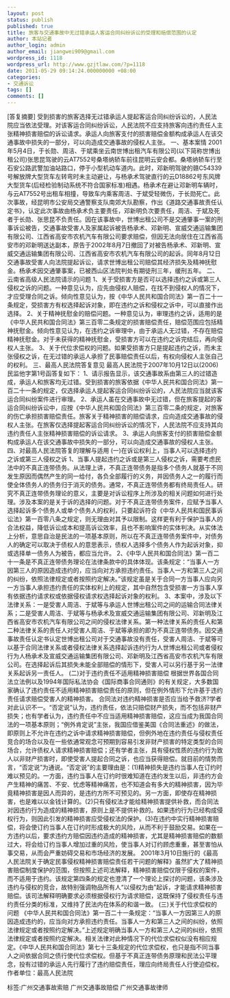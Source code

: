 ```yaml
---
layout: post
status: publish
published: true
title: 旅客与交通事故中无过错承运人客运合同纠纷诉讼的受理和赔偿范围的认定
author: 本站记者
author_login: admin
author_email: jiangwei909@gmail.com
wordpress_id: 1118
wordpress_url: http://www.gzjtlaw.com/?p=1118
date: 2011-05-29 09:14:24.000000000 +08:00
categories:
- 交通诉讼
tags: []
comments: []
---
```

[答复摘要] 受到损害的旅客选择无过错承运人提起客运合同纠纷诉讼的，人民法院应当依法受理。对该客运合同纠纷诉讼，人民法院不应支持旅客向违约责任人主张精神损害赔偿的诉讼请求。承运人向旅客支付的损害赔偿金额构成承运人在该交通事故中损失的一部分，可以向造成交通事故的侵权人主张。 一、基本案情 2001年5月4日，于长勋、周洁、于斌乘坐云南世博出租汽车有限公司(以下简称世博出租公司)张思昆驾驶的云AT7552号桑塔纳轿车前往昆明云安会都。桑塔纳轿车行至石安公路武警加油站路口，停于小型机动车道内。此时，邓新明驾驶的赣C54339号解放牌大型货车左转弯时未主动避让，与杨承术驾驶直行的云D18862号东风牌大型货车(后经检验制动系统不符合国家标准)相遇。杨承术在避让邓新明车辆时，与云AT7552号出租车相撞，导致车内乘客周洁、于斌受轻微伤，于长勋死亡。此次事故，经昆明市公安局交通警察支队南郊大队勘察，作出《道路交通事故责任认定书》，认定此次事故由杨承术负主要责任，邓新明负次要责任，周洁、于斌及死者于长勋、张思昆不负责任。因在该事故中，世博出租公司不是交通肇事一案的刑事诉讼被告，交通事故受害人及家属起诉被告杨承术、邓新明、宣威交通运输集团有限公司、江西省高安市农机汽车有限公司要求赔偿，但因无法向居住在江西省高安市的邓新明送达副本，原告于2002年8月7日撤回了对被告杨承术、邓新明、宣威交通运输集团有限公司、江西省高安市农机汽车有限公司的起诉。同年8月12日交通事故受害人向法院提起诉讼，请求世博出租公司赔偿其经济损失及精神抚慰金。杨承术因交通肇事案，已被西山区法院判处有期徒刑三年，缓刑五年。 二、云南省高级人民法院请示的问题 1、关于受损害方是否可以选择违约之诉或第三人侵权之诉的问题。一种意见认为，应先由侵权人赔偿，在找不到侵权人的情况下，才应受理合同之诉。倾向性意见认为，按《中华人民共和国合同法》第一百二十一条规定，受损害方有权选择起诉对象，即在违约之诉和侵权之诉中，可以直接作出选择。 2、关于精神抚慰金的赔偿问题。一种意见认为，审理违约之诉，适用的是《中华人民共和国合同法》第三百零二条规定的损害赔偿责任，赔偿范围应包括精神抚慰金。倾向性意见认为，在违约之诉审理中，由于承运人无过错，不存在赔偿精神抚慰金。对于未获得的精神抚慰金，受损害方可以在违约之诉完结后，再向侵权人主张。 3、关于代位求偿权的问题。如果受损害方只是提起违约之诉，而未主张侵权之诉，在无过错的承运人承担了民事赔偿责任以后，有权向侵权人主张自己的权利。 三、最高人民法院答复意见 最高人民法院于2007年10月12日以(2006)民监他字第1号函答复如下： 1、请示报告显示，该交通事故系由第三人的过错造成，承运人和旅客均无过错。受到损害的旅客依据《中华人民共和国合同法》第一百二十一条的规定，仅选择承运人提起客运合同纠纷诉讼的，人民法院应当就该客运合同纠纷案件进行审理。 2、承运人虽在交通事故中无过错，但在旅客提起的客运合同纠纷诉讼中，应按《中华人民共和国合同法》第三百零二条的规定，对旅客的伤亡承担损害赔偿责任。旅客关于精神损害的赔偿请求，应向造成交通事故的侵权人主张。在旅客仅选择提起客运合同纠纷诉讼的情况下，人民法院不应支持其向违约责任人主张精神损害赔偿的诉讼请求。 3、承运人向旅客支付的损害赔偿金额构成承运人在该交通事故中损失的一部分，可以向造成交通事故的侵权人主张。 四、对最高人民法院答复的理解与适用 (一)在诉讼权利上，当事人可以选择违约之诉或第三人侵权之诉 1、当事人提起违约之诉或是第三人侵权之诉，需要考虑民法中的不真正连带债务。从法理上讲，不真正连带债务是指多个债务人就基于不同发生原因而偶然产生的同一给付，各负全部履行的义务，并因债务人之一的履行而使全体债务人的债务归于消灭的债务。通常，不真正连带债务都有终局责任人。研究不真正连带债务理论的意义，主要是对诉讼程序上所涉及的相关问题如何进行处理。涉及本案的是关于诉的选择的问题。对于不真正连带债务案件，应赋予当事人选择起诉多个债务人或单个债务人的权利，只要起诉符合《中华人民共和国民事诉讼法》第一百零八条之规定，则无理由对其予以限制。这样更有利于保护当事人的合法权益，降低诉讼成本和提高诉讼效率，且也不影响案件的实体判决。从实体法上分析，意思自治是民法的一项基本原则，所以在不真正连带债务案件中，对债务人的确定可以取决于债权人的意思表示，债权人选择多个债务人作为起诉对象，抑或选择单一债务人为被告，都应当允许。 2、《中华人民共和国合同法》第一百二十一条是不真正连带债务理论在法律条款中的具体体现。该条规定：&ldquo;当事人一方因第三人的原因造成违约的，应当向对方承担违约责任。当事人一方和第三人之间的纠纷，依照法律规定或者按照约定解决。&rdquo;该规定虽是关于合同一方当事人应向另一方当事人承担违约责任的实体权利上的规定，其中自然包含受损害一方当事人享有依据违约请求权或依据侵权请求权选择起诉对象的权利。 3、本案中，涉及以下法律关系：一是受害人周洁、于斌等与承运人世博出租公司之间的运输合同法律关系；二是受害人周洁、于斌等与杨承术及宣威交通运输集团有限公司、邓新明及江西省高安市农机汽车有限公司之间的侵权法律关系。第一种法律关系的责任人和第二种法律关系的责任人对受害人周洁、于斌等承担的即为不真正连带债务。因交通事故责任认定书认定世博出租公司对于交通事故没有责任，受害人周洁、于斌等可以基于合同法律关系或者侵权法律关系选择起诉违约行为人世博出租公司或者侵权行为人杨承术及宣威交通运输集团有限公司、邓新明及江西省高安市农机汽车有限公司。在选择起诉后其损失未能全部赔偿的情形下，受害人可以另行基于另一法律关系起诉另一责任人。 (二)对于违约责任不适用精神损害赔偿 根据世界各国合同法立法例以及1994年国际私法协会《国际商事合同通则》的有关规定，大多数国家确认了违约责任不适用精神损害赔偿责任的原则，但在例外情形下允许基于违约责任请求赔偿受害人的精神损害。 合同法对违约精神损害是否应当给予救济?学者对此认识不一。&ldquo;否定说&rdquo;认为，违约责任，依法只赔偿财产损失，而不包括非财产损失；也有学者认为，违约责任中不应当适用精神损害赔偿，这应当成为我国合同法的一项基本原则；&ldquo;例外肯定说&rdquo;主张，我国应借鉴美国《合同法重述》的做法，即原则上不允许在违约之诉中请求精神损害赔偿，但例外地在违约责任与侵权责任竞合的场合以及在一些依通常观念可预期到容易引发非财产损害的特定类型的合同场合，允许债权人请求精神损害赔偿；还有学者主张，具有侵权性质的违约行为致人以非财产损害时，即使受害人提起合同之诉，也应当获得赔偿。就目前的情势而言，&ldquo;否定说&rdquo;为通说。&ldquo;否定说&rdquo;的主要理由是：(1)精神损失是违约当事人在订约时难以预见的。一方面，违约当事人在订约时很难知道在违约发生以后，非违约方会产生精神的痛苦、不安、忧虑等精神痛苦，也不知道会有多大的精神损害，因为毕竟精神损害是因人而异的，是违约方所不可预见的。另一方面，即使存在精神损害，也是难以以金钱计算的。(2)只有侵权法才能给精神损害提供补救，而合同法对因违约行为造成的精神损害，原则上是不提供补救的。如果违约行为已经构成侵权行为，则因此引发的精神损害应受侵权法的保护。(3)在违约中实行精神损害赔偿，将会使订约当事人在订约时形成极大的风险，从而不利于鼓励交易。如果在一方违约以后，要求违约方赔偿因违约造成的精神损害，尤其是精神损害赔偿的数额过大，将会给订约当事人增加过重的风险，使当事人对订约顾虑重重，甚至害怕从事交易，从而会严重妨碍交易和市场经济的发展。 2001年3月10日施行的《最高人民法院关于确定民事侵权精神损害赔偿责任若干问题的解释》虽然扩大了精神损害赔偿制度保护的范围，但按照上述司法解释，精神损害赔偿仅限于侵权的案件，而不适用于违约。该规定第四条的规定也澄清了一个理论上探讨的问题，该条涉及违约与侵权的竞合，故特别强调物品所有人&ldquo;以侵权为由&rdquo;起诉，才能请求精神损害赔偿。该司法解释明确要求必须根据侵权行为请求赔偿，这既保持了侵权责任与违约责任分类的标准，又维持了民法内在体系的和谐一致。 (三)关于代位求偿权的问题 《中华人民共和国合同法》第一百二十一条规定：&ldquo;当事人一方因第三人的原因造成违约的，应当向对方承担违约责任。当事人一方和第三人之间的纠纷，依照法律规定或者按照约定解决。&rdquo;上述规定明确当事人一方和第三人之间的纠纷，依照法律规定或者按照约定解决。相关法律对此种情况下的代位求偿权似没有相应规定。《中华人民共和国合同法》第七十三条规定的代位求偿权，也只是指不同当事人之间依据合同之债行使代位求偿权。但基于不真正连带债务原理和民法公平理念，投有过错的承运人先行履行了违约赔偿责任，理应向终局责任人行使迫偿权。作者单位：最高人民法院标签:广州交通事故索赔 广州交通事故赔偿 广州交通事故律师
